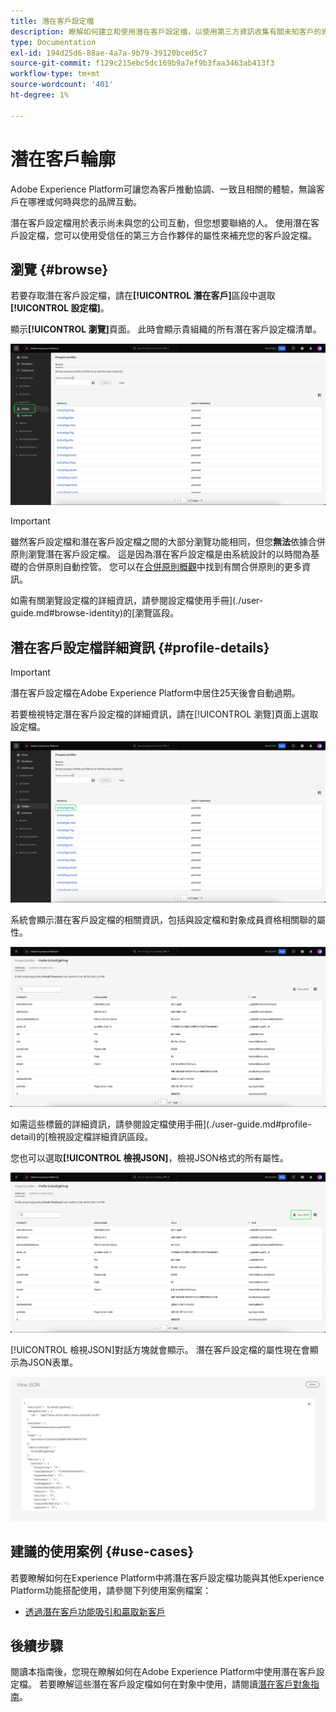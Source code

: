```yaml
---
title: 潛在客戶設定檔
description: 瞭解如何建立和使用潛在客戶設定檔，以使用第三方資訊收集有關未知客戶的資訊。
type: Documentation
exl-id: 194d25d6-88ae-4a7a-9b79-39120bced5c7
source-git-commit: f129c215ebc5dc169b9a7ef9b3faa3463ab413f3
workflow-type: tm+mt
source-wordcount: '401'
ht-degree: 1%

---
```


# 潛在客戶輪廓

Adobe Experience Platform可讓您為客戶推動協調、一致且相關的體驗，無論客戶在哪裡或何時與您的品牌互動。

潛在客戶設定檔用於表示尚未與您的公司互動，但您想要聯絡的人。 使用潛在客戶設定檔，您可以使用受信任的第三方合作夥伴的屬性來補充您的客戶設定檔。

## 瀏覽 {#browse}

若要存取潛在客戶設定檔，請在&#x200B;**[!UICONTROL 潛在客戶]**&#x200B;區段中選取&#x200B;**[!UICONTROL 設定檔]**。

顯示&#x200B;**[!UICONTROL 瀏覽]**&#x200B;頁面。 此時會顯示貴組織的所有潛在客戶設定檔清單。

![已反白顯示[!UICONTROL 設定檔]按鈕，顯示潛在客戶設定檔的[!UICONTROL 瀏覽]頁面。](../images/prospect-profile/browse-profiles.png)

>[!IMPORTANT]
>
>雖然客戶設定檔和潛在客戶設定檔之間的大部分瀏覽功能相同，但您&#x200B;**無法**&#x200B;依據合併原則瀏覽潛在客戶設定檔。 這是因為潛在客戶設定檔是由系統設計的以時間為基礎的合併原則自動控管。 您可以在[合併原則概觀](../merge-policies/overview.md)中找到有關合併原則的更多資訊。

如需有關瀏覽設定檔的詳細資訊，請參閱設定檔使用手冊](./user-guide.md#browse-identity)的[瀏覽區段。

## 潛在客戶設定檔詳細資訊 {#profile-details}

>[!IMPORTANT]
>
>潛在客戶設定檔在Adobe Experience Platform中居住25天後會自動過期。

若要檢視特定潛在客戶設定檔的詳細資訊，請在[!UICONTROL 瀏覽]頁面上選取設定檔。

![在瀏覽頁面上標示潛在客戶設定檔。](../images/prospect-profile/select-specific-profile.png)

系統會顯示潛在客戶設定檔的相關資訊，包括與設定檔和對象成員資格相關聯的屬性。

![潛在客戶設定檔詳細資訊頁面已顯示。](../images/prospect-profile/profile-details.png)

如需這些標籤的詳細資訊，請參閱設定檔使用手冊](./user-guide.md#profile-detail)的[檢視設定檔詳細資訊區段。

您也可以選取&#x200B;**[!UICONTROL 檢視JSON]**，檢視JSON格式的所有屬性。

![潛在客戶設定檔詳細資訊頁面上會醒目顯示[!UICONTROL 檢視JSON]按鈕。](../images/prospect-profile/profile-select-view-json.png)

[!UICONTROL 檢視JSON]對話方塊就會顯示。 潛在客戶設定檔的屬性現在會顯示為JSON表單。

![潛在客戶設定檔的屬性會以JSON格式顯示。](../images/prospect-profile/profile-view-json.png)

## 建議的使用案例 {#use-cases}

若要瞭解如何在Experience Platform中將潛在客戶設定檔功能與其他Experience Platform功能搭配使用，請參閱下列使用案例檔案：

- [透過潛在客戶功能吸引和贏取新客戶](../../rtcdp/partner-data/prospecting.md)

## 後續步驟

閱讀本指南後，您現在瞭解如何在Adobe Experience Platform中使用潛在客戶設定檔。 若要瞭解這些潛在客戶設定檔如何在對象中使用，請閱讀[潛在客戶對象指南](../../segmentation/types/prospect-audiences.md)。
